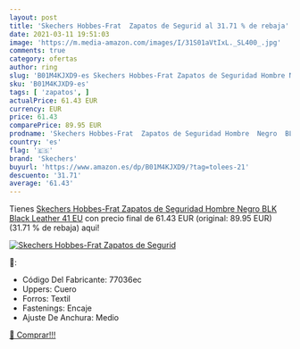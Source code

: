 ```yaml
---
layout: post
title: 'Skechers Hobbes-Frat  Zapatos de Segurid al 31.71 % de rebaja'
date: 2021-03-11 19:51:03
image: 'https://m.media-amazon.com/images/I/31S01aVtIxL._SL400_.jpg'
comments: true
category: ofertas
author: ring
slug: 'B01M4KJXD9-es Skechers Hobbes-Frat Zapatos de Seguridad Hombre Negro BLK...'
sku: 'B01M4KJXD9-es'
tags: [ 'zapatos', ]
actualPrice: 61.43 EUR
currency: EUR
price: 61.43
comparePrice: 89.95 EUR
prodname: 'Skechers Hobbes-Frat  Zapatos de Seguridad Hombre  Negro  BLK Black Leather   41 EU'
country: 'es'
flag: '🇪🇸'
brand: 'Skechers'
buyurl: 'https://www.amazon.es/dp/B01M4KJXD9/?tag=tolees-21'
descuento: '31.71'
average: '61.43'
---
```


Tienes [Skechers Hobbes-Frat  Zapatos de Seguridad Hombre  Negro  BLK Black Leather   41 EU](https://www.amazon.es/dp/B01M4KJXD9/?tag=tolees-21) con precio final de  61.43 EUR (original: 89.95 EUR) (31.71 %  de rebaja) aqui!

[![Skechers Hobbes-Frat  Zapatos de Segurid](https://m.media-amazon.com/images/I/31S01aVtIxL._SL400_.jpg)](https://www.amazon.es/dp/B01M4KJXD9/?tag=tolees-21)

🔎:

- Código Del Fabricante: 77036ec
- Uppers: Cuero
- Forros: Textil
- Fastenings: Encaje
- Ajuste De Anchura: Medio

[🛒 Comprar!!!](https://www.amazon.es/dp/B01M4KJXD9/?tag=tolees-21)
